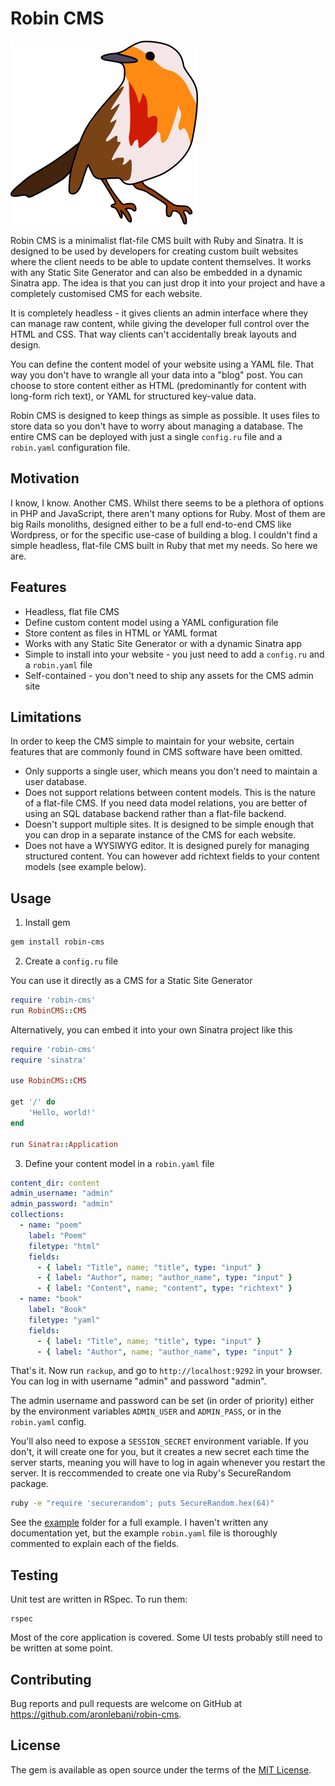 # Robin CMS

![Robin CMS logo](./assets/robin-logo.png)

Robin CMS is a minimalist flat-file CMS built with Ruby and Sinatra. It is
designed to be used by developers for creating custom built websites where the
client needs to be able to update content themselves. It works with any Static
Site Generator and can also be embedded in a dynamic Sinatra app. The idea is
that you can just drop it into your project and have a completely customised
CMS for each website.

It is completely headless - it gives clients an admin interface where they can
manage raw content, while giving the developer full control over the HTML and
CSS. That way clients can't accidentally break layouts and design.

You can define the content model of your website using a YAML file. That way
you don't have to wrangle all your data into a "blog" post. You can choose to
store content either as HTML (predominantly for content with long-form rich
text), or YAML for structured key-value data.

Robin CMS is designed to keep things as simple as possible. It uses files to
store data so you don't have to worry about managing a database. The entire CMS
can be deployed with just a single `config.ru` file and a `robin.yaml`
configuration file.

## Motivation

I know, I know. Another CMS. Whilst there seems to be a plethora of options in
PHP and JavaScript, there aren't many options for Ruby. Most of them are big
Rails monoliths, designed either to be a full end-to-end CMS like Wordpress, or
for the specific use-case of building a blog. I couldn't find a simple
headless, flat-file CMS built in Ruby that met my needs. So here we are.

## Features

* Headless, flat file CMS
* Define custom content model using a YAML configuration file
* Store content as files in HTML or YAML format
* Works with any Static Site Generator or with a dynamic Sinatra app
* Simple to install into your website - you just need to add a `config.ru` and
  a `robin.yaml` file
* Self-contained - you don't need to ship any assets for the CMS admin site

## Limitations

In order to keep the CMS simple to maintain for your website, certain features
that are commonly found in CMS software have been omitted.

* Only supports a single user, which means you don't need to maintain a user
  database.
* Does not support relations between content models. This is the nature of a
  flat-file CMS. If you need data model relations, you are better of using an
  SQL database backend rather than a flat-file backend.
* Doesn't support multiple sites. It is designed to be simple enough that you
  can drop in a separate instance of the CMS for each website.
* Does not have a WYSIWYG editor. It is designed purely for managing structured
  content. You can however add richtext fields to your content models (see
  example below).

## Usage

1. Install gem

```sh
gem install robin-cms
```

2. Create a `config.ru` file

You can use it directly as a CMS for a Static Site Generator

```ruby
require 'robin-cms'
run RobinCMS::CMS
```

Alternatively, you can embed it into your own Sinatra project like this

```ruby
require 'robin-cms'
require 'sinatra'

use RobinCMS::CMS

get '/' do
    'Hello, world!'
end

run Sinatra::Application
```

3. Define your content model in a `robin.yaml` file

```yaml
content_dir: content
admin_username: "admin"
admin_password: "admin"
collections:
  - name: "poem"
    label: "Poem"
    filetype: "html"
    fields:
      - { label: "Title", name; "title", type: "input" }
      - { label: "Author", name; "author_name", type: "input" }
      - { label: "Content", name; "content", type: "richtext" }
  - name: "book"
    label: "Book"
    filetype: "yaml"
    fields:
      - { label: "Title", name; "title", type: "input" }
      - { label: "Author", name; "author_name", type: "input" }
```

That's it. Now run `rackup`, and go to `http://localhost:9292` in your browser.
You can log in with username "admin" and password "admin".

The admin username and password can be set (in order of priority) either by the
environment variables `ADMIN_USER` and `ADMIN_PASS`, or in the `robin.yaml`
config.

You'll also need to expose a `SESSION_SECRET` environment variable. If you
don't, it will create one for you, but it creates a new secret each time
the server starts, meaning you will have to log in again whenever you restart
the server. It is reccommended to create one via Ruby's SecureRandom package.

```sh
ruby -e "require 'securerandom'; puts SecureRandom.hex(64)"
```

See the [example](./example) folder for a full example. I haven't written any
documentation yet, but the example `robin.yaml` file is thoroughly commented to
explain each of the fields.

## Testing

Unit test are written in RSpec. To run them:

```
rspec
```

Most of the core application is covered. Some UI tests probably still need to
be written at some point.

## Contributing

Bug reports and pull requests are welcome on GitHub at
https://github.com/aronlebani/robin-cms.

## License

The gem is available as open source under the terms of the [MIT
License](https://opensource.org/licenses/MIT).
